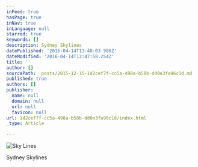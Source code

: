 ```yaml
---
inFeed: true
hasPage: true
inNav: true
inLanguage: null
starred: true
keywords: []
description: Sydney Skylines
datePublished: '2016-04-14T13:48:03.986Z'
dateModified: '2016-04-14T13:47:58.254Z'
title: ''
author: []
sourcePath: _posts/2015-12-15-1d2cef7f-cc5a-498a-b58b-dd0e3fa96c1d.md
published: true
authors: []
publisher:
  name: null
  domain: null
  url: null
  favicon: null
url: 1d2cef7f-cc5a-498a-b58b-dd0e3fa96c1d/index.html
_type: Article

---
```

![Sky Lines](https://s3-us-west-2.amazonaws.com/the-grid-img/p/682395fff472377df3c486b47a25c3b875e1ef47.jpg)

Sydney Skylines